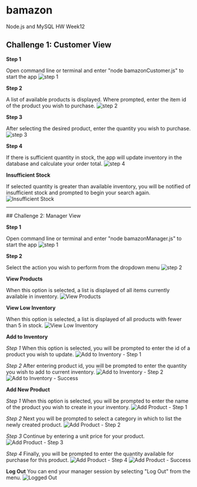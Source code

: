 # bamazon
Node.js and MySQL HW Week12

## Challenge 1: Customer View

**Step 1** 

Open command line or terminal and enter "node bamazonCustomer.js" to start the app
![step 1](/basicImages/Step1.png)


**Step 2** 

A list of available products is displayed. Where prompted, enter the item id of the product you wish to purchase. 
![step 2](/basicImages/Step2.png)


**Step 3** 

After selecting the desired product, enter the quantity you wish to purchase. 
![step 3](/basicImages/Step3.png)


**Step 4** 

If there is sufficient quantity in stock, the app will update inventory in the database and calculate your order total. 
![step 4](/basicImages/Step4.png)


**Insufficient Stock** 

If selected quantity is greater than available inventory, you will be notified of insufficient stock and prompted to begin your search again. <br>
![Insufficient Stock](/basicImages/Error.png)

<hr>
## Challenge 2: Manager View

**Step 1**

Open command line or terminal and enter "node bamazonManager.js" to start the app
![step 1](/managerImages/Step1.png)


**Step 2** 

Select the action you wish to perform from the dropdown menu 
![step 2](/managerImages/Step2.png)


**View Products**

When this option is selected, a list is displayed of all items currently available in inventory. 
![View Products](/managerImages/view.png)


**View Low Inventory**

When this option is selected, a list is displayed of all products with fewer than 5 in stock. 
![View Low Inventory](/managerImages/low.png)


**Add to Inventory**

*Step 1*
When this option is selected, you will be prompted to enter the id of a product you wish to update. 
![Add to Inventory - Step 1](/managerImages/addInv1.png)


*Step 2*
After entering product id, you will be prompted to enter the quantity you wish to add to current inventory. 
![Add to Inventory - Step 2](/managerImages/addInv2.png)
![Add to Inventory - Success](/managerImages/addInvDone.png)


**Add New Product**

*Step 1*
When this option is selected, you will be prompted to enter the name of the product you wish to create in your inventory. 
![Add Product - Step 1](/managerImages/addProd1.png)


*Step 2*
Next you will be prompted to select a category in which to list the newly created product. 
![Add Product - Step 2](/managerImages/addProd2.png)

*Step 3*
Continue by entering a unit price for your product. 
![Add Product - Step 3](/managerImages/addProd3.png)

*Step 4*
Finally, you will be prompted to enter the quantity available for purchase for this product. 
![Add Product - Step 4](/managerImages/addProd4.png)
![Add Product - Success](/managerImages/addProdDone.png)


**Log Out**
You can end your manager session by selecting "Log Out" from the menu.
![Logged Out](/managerImages/logout.png)